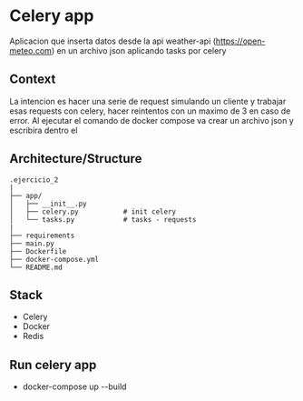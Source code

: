 # Celery app

Aplicacion que inserta datos desde la api weather-api (https://open-meteo.com) en un archivo json aplicando tasks por celery

## Context

La intencion es hacer una serie de request simulando un cliente y trabajar esas requests con celery, hacer reintentos con un maximo de 3 en caso de error. 
Al ejecutar el comando de docker compose va crear un archivo json y escribira dentro el

## Architecture/Structure


```
.ejercicio_2
|
├── app/
│   ├── __init__.py  
│   ├── celery.py           # init celery
│   └── tasks.py            # tasks - requests
|
├── requirements   
├── main.py
├── Dockerfile
├── docker-compose.yml
└── README.md
```

## Stack

- Celery
- Docker
- Redis

## Run celery app

- docker-compose up --build

